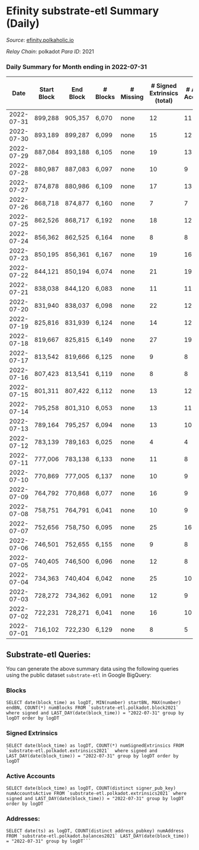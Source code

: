 # Efinity substrate-etl Summary (Daily)

_Source_: [efinity.polkaholic.io](https://efinity.polkaholic.io)

*Relay Chain*: polkadot
*Para ID*: 2021



### Daily Summary for Month ending in 2022-07-31


| Date | Start Block | End Block | # Blocks | # Missing | # Signed Extrinsics (total) | # Active Accounts | # Addresses with Balances | # Events | # Transfers | # XCM Transfers In | # XCM Transfers Out |
| ---- | ----------- | --------- | -------- | --------- | --------------------------- | ----------------- | ------------------------- | -------- | ----------- | ------------------ | ------------------- |
| 2022-07-31 | 899,288 | 905,357 | 6,070 | none | 12 | 11 | 15,534 | 18,276 |   |   |   |
| 2022-07-30 | 893,189 | 899,287 | 6,099 | none | 15 | 12 | 15,534 | 18,376 | 2 ($225.37) |   |   |
| 2022-07-29 | 887,084 | 893,188 | 6,105 | none | 19 | 13 | 15,532 | 18,403 | 1 ($3.50) |   |   |
| 2022-07-28 | 880,987 | 887,083 | 6,097 | none | 10 | 9 | 15,531 | 18,347 | 1 ($4.17) |   |   |
| 2022-07-27 | 874,878 | 880,986 | 6,109 | none | 17 | 13 | 15,531 | 18,412 | 4 ($80.04) |   |   |
| 2022-07-26 | 868,718 | 874,877 | 6,160 | none | 7 | 7 | 15,531 | 18,531 | 1 ($0.27) |   |   |
| 2022-07-25 | 862,526 | 868,717 | 6,192 | none | 18 | 12 | 15,530 | 18,665 | 1 ($4.24) |   |   |
| 2022-07-24 | 856,362 | 862,525 | 6,164 | none | 8 | 8 | 15,530 | 18,543 |   |   |   |
| 2022-07-23 | 850,195 | 856,361 | 6,167 | none | 19 | 16 | 15,530 | 18,593 | 1 ($4.28) |   |   |
| 2022-07-22 | 844,121 | 850,194 | 6,074 | none | 21 | 19 | 15,530 | 18,324 | 2 ($182.79) |   |   |
| 2022-07-21 | 838,038 | 844,120 | 6,083 | none | 11 | 11 | 15,528 | 18,310 |   |   |   |
| 2022-07-20 | 831,940 | 838,037 | 6,098 | none | 22 | 12 | 15,528 | 18,393 | 3 ($63.85) |   |   |
| 2022-07-19 | 825,816 | 831,939 | 6,124 | none | 14 | 12 | 15,527 | 18,444 |   |   |   |
| 2022-07-18 | 819,667 | 825,815 | 6,149 | none | 27 | 19 | 15,527 | 18,564 | 2 ($25.28) |   |   |
| 2022-07-17 | 813,542 | 819,666 | 6,125 | none | 9 | 8 | 15,527 | 18,432 |   |   |   |
| 2022-07-16 | 807,423 | 813,541 | 6,119 | none | 8 | 8 | 15,527 | 18,408 | 2 ($0.073) |   |   |
| 2022-07-15 | 801,311 | 807,422 | 6,112 | none | 13 | 12 | 15,527 | 18,410 | 1 ($373.39) |   |   |
| 2022-07-14 | 795,258 | 801,310 | 6,053 | none | 13 | 11 | 15,526 | 18,231 | 3 ($253,019) |   |   |
| 2022-07-13 | 789,164 | 795,257 | 6,094 | none | 13 | 10 | 15,526 | 18,348 |   |   |   |
| 2022-07-12 | 783,139 | 789,163 | 6,025 | none | 4 | 4 | 15,526 | 18,111 | 1  |   |   |
| 2022-07-11 | 777,006 | 783,138 | 6,133 | none | 11 | 8 | 15,526 | 18,464 | 4  |   |   |
| 2022-07-10 | 770,869 | 777,005 | 6,137 | none | 10 | 9 | 15,524 | 18,471 | 1 ($3.93) |   |   |
| 2022-07-09 | 764,792 | 770,868 | 6,077 | none | 16 | 9 | 15,523 | 18,308 | 2 ($288.47) |   |   |
| 2022-07-08 | 758,751 | 764,791 | 6,041 | none | 10 | 9 | 15,524 | 18,183 |   |   |   |
| 2022-07-07 | 752,656 | 758,750 | 6,095 | none | 25 | 16 | 15,524 | 18,406 | 4 ($10.14) |   |   |
| 2022-07-06 | 746,501 | 752,655 | 6,155 | none | 9 | 8 | 15,522 | 18,523 | 4 ($272.39) |   |   |
| 2022-07-05 | 740,405 | 746,500 | 6,096 | none | 12 | 8 | 15,520 | 18,353 | 4 ($115.50) |   |   |
| 2022-07-04 | 734,363 | 740,404 | 6,042 | none | 25 | 10 | 15,519 | 18,234 | 2 ($21.68) |   |   |
| 2022-07-03 | 728,272 | 734,362 | 6,091 | none | 12 | 9 | 15,518 | 18,342 | 2 ($6.96) |   |   |
| 2022-07-02 | 722,231 | 728,271 | 6,041 | none | 16 | 10 | 15,516 | 18,200 | 1 ($5.91) |   |   |
| 2022-07-01 | 716,102 | 722,230 | 6,129 | none | 8 | 5 | 15,515 | 18,434 |   |   |   |

## Substrate-etl Queries:
You can generate the above summary data using the following queries using the public dataset `substrate-etl` in Google BigQuery:


### Blocks
```
SELECT date(block_time) as logDT, MIN(number) startBN, MAX(number) endBN, COUNT(*) numBlocks FROM `substrate-etl.polkadot.block2021`  where signed and LAST_DAY(date(block_time)) = "2022-07-31" group by logDT order by logDT
```


### Signed Extrinsics
```
SELECT date(block_time) as logDT, COUNT(*) numSignedExtrinsics FROM `substrate-etl.polkadot.extrinsics2021`  where signed and LAST_DAY(date(block_time)) = "2022-07-31" group by logDT order by logDT
```


### Active Accounts
```
SELECT date(block_time) as logDT, COUNT(distinct signer_pub_key) numAccountsActive FROM `substrate-etl.polkadot.extrinsics2021` where signed and LAST_DAY(date(block_time)) = "2022-07-31" group by logDT order by logDT
```


### Addresses:
```
SELECT date(ts) as logDT, COUNT(distinct address_pubkey) numAddress FROM `substrate-etl.polkadot.balances2021` LAST_DAY(date(block_time)) = "2022-07-31" group by logDT```

